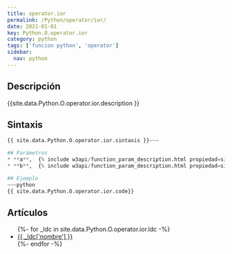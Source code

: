 ```yaml
---
title: operator.ior
permalink: /Python/operator/ior/
date: 2021-01-01
key: Python.O.operator.ior
category: python
tags: ['funcion python', 'operator']
sidebar: 
  nav: python
---
```


## Descripción
{{site.data.Python.O.operator.ior.description }}

## Sintaxis
~~~python
{{ site.data.Python.O.operator.ior.sintaxis }}~~~

## Parámetros
* **a**,  {% include w3api/function_param_description.html propiedad=site.data.Python.O.operator.ior valor="a" %}
* **b**,  {% include w3api/function_param_description.html propiedad=site.data.Python.O.operator.ior valor="b" %}

## Ejemplo
~~~python
{{ site.data.Python.O.operator.ior.code}}
~~~

## Artículos
<ul>
{%- for _ldc in site.data.Python.O.operator.ior.ldc -%}
   <li>
       <a href="{{_ldc['url'] }}">{{ _ldc['nombre'] }}</a>
   </li>
{%- endfor -%}
</ul>
